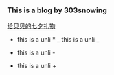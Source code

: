 ### This is a blog by 303snowing
[给贝贝的七夕礼物](https://303snowing.github.io/七夕)

* this is a unli *
_ this is a unli _
- this is a unli -
+ this is a unli +
